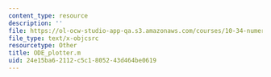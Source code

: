 ```yaml
---
content_type: resource
description: ''
file: https://ol-ocw-studio-app-qa.s3.amazonaws.com/courses/10-34-numerical-methods-applied-to-chemical-engineering-fall-2015/24e15ba62112c5c1805243d464be0619_ODE_plotter.m
file_type: text/x-objcsrc
resourcetype: Other
title: ODE_plotter.m
uid: 24e15ba6-2112-c5c1-8052-43d464be0619
---
```


